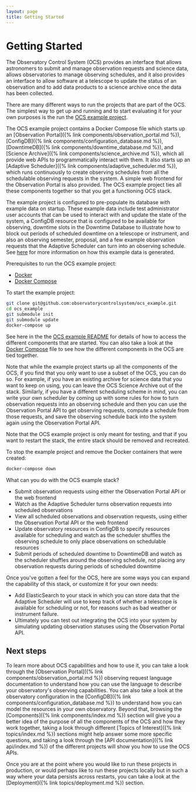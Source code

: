 ```yaml
---
layout: page
title: Getting Started
---
```


# Getting Started

The Observatory Control System (OCS) provides an interface that allows astronomers to submit and manage observation requests and science data, allows observatories to manage observing schedules, and it also provides an interface to allow software at a telescope to update the status of an observation and to add data products to a science archive once the data has been collected.

There are many different ways to run the projects that are part of the OCS. The simplest way to get up and running and to start evaluating it for your own purposes is the run the [OCS example project](https://github.com/observatorycontrolsystem/ocs_example).

The OCS example project contains a Docker Compose file which starts up an [Observation Portal]({% link components/observation_portal.md %}), [ConfigDB]({% link components/configuration_database.md %}), [DowntimeDB]({% link components/downtime_database.md %}), and [Science Archive]({% link components/science_archive.md %}), which all provide web APIs to programmatically interact with them. It also starts up an [Adaptive Scheduler]({% link components/adaptive_scheduler.md %}), which runs continuously to create observing schedules from all the schedulable observing requests in the system. A simple web frontend for the Observation Portal is also provided. The OCS example project ties all these components together so that you get a functioning OCS stack.

The example project is configured to pre-populate its database with example data on startup. These example data include test administrator user accounts that can be used to interact with and update the state of the system, a ConfigDB resource that is configured to be available for observing, downtime slots in the Downtime Database to illustrate how to block out periods of scheduled downtime on a telescope or instrument, and also an observing semester, proposal, and a few example observation requests that the Adaptive Scheduler can turn into an observing schedule. See [here](https://github.com/observatorycontrolsystem/ocs_example#example-data) for more information on how this example data is generated.

Prerequisites to run the OCS example project:
- [Docker](https://docs.docker.com/get-docker/)
- [Docker Compose](https://docs.docker.com/compose/)

To start the example project:
```bash
git clone git@github.com:observatorycontrolsystem/ocs_example.git
cd ocs_example
git submodule init
git submodule update
docker-compose up
```

See here in the the [OCS example README](https://github.com/observatorycontrolsystem/ocs_example/blob/main/README.md#running-the-example) for details of how to access the different components that are started. You can also take a look at the [Docker Compose](https://github.com/observatorycontrolsystem/ocs_example/blob/main/docker-compose.yml) file to see how the different components in the OCS are tied together.

Note that while the example project starts up all the components of the OCS, if you find that you only want to use a subset of the OCS, you can do so. For example, if you have an existing archive for science data that you want to keep on using, you can leave the OCS Science Archive out of the stack. Similarly, if you have a different scheduling scheme in mind, you can write your own scheduler by coming up with some rules for how to turn observation requests into an observing schedule and then you can use the Observation Portal API to get observing requests, compute a schedule from those requests, and save the observing schedule back into the system again using the Observation Portal API.

Note that the OCS example project is only meant for testing, and that if you want to restart the stack, the entire stack should be removed and recreated.

To stop the example project and remove the Docker containers that were created:

```bash
docker-compose down
```

What can you do with the OCS example stack?
- Submit observation requests using either the Observation Portal API or the web frontend
- Watch as the Adaptive Scheduler turns observation requests into scheduled observations
- View all scheduled observations and observation requests, using either the Observation Portal API or the web frontend
- Update observatory resources in ConfigDB to specify resources available for scheduling and watch as the scheduler shuffles the observing schedule to only place observations on schedulable resources
- Submit periods of scheduled downtime to DowntimeDB and watch as the scheduler shuffles around the observing schedule, not placing any observation requests during periods of scheduled downtime

Once you've gotten a feel for the OCS, here are some ways you can expand the capability of this stack, or customize it for your own needs:
- Add ElasticSearch to your stack in which you can store data that the Adaptive Scheduler will use to keep track of whether a telescope is available for scheduling or not, for reasons such as bad weather or instrument failure.
- Ultimately you can test out integrating the OCS into your system by simulating updating observation statuses using the Observation Portal API.

## Next steps

To learn more about OCS capabilities and how to use it, you can take a look through the [Observation Portal]({% link components/observation_portal.md %}) observing request language documentation to understand how you can use the language to describe your observatory's observing capabilities. You can also take a look at the observatory configuration in the [ConfigDB]({% link components/configuration_database.md %}) to understand how you can model the resources in your own observatory. Beyond that, browsing the [Components]({% link components/index.md %}) section will give you a better idea of the purpose of all the components of the OCS and how they work together, taking a look through different [Topics of Interest]({% link topics/index.md %}) sections might help answer some more specific questions, and taking a look through the [API documentation]({% link api/index.md %}) of the different projects will show you how to use the OCS APIs.

Once you are at the point where you would like to run these projects in production, or would perhaps like to run these projects locally but in such a way where your data persists across restarts, you can take a look at the [Deployment]({% link topics/deployment.md %}) section.
